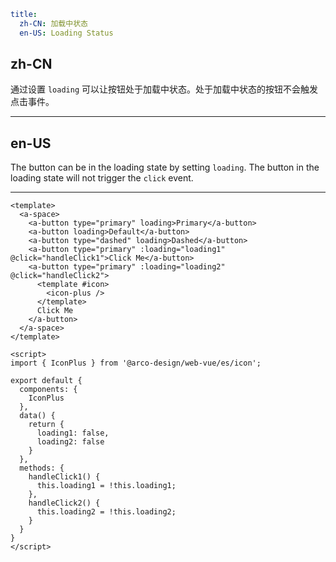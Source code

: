 ```yaml
title:
  zh-CN: 加载中状态
  en-US: Loading Status
```

## zh-CN

通过设置 `loading` 可以让按钮处于加载中状态。处于加载中状态的按钮不会触发点击事件。

---

## en-US

The button can be in the loading state by setting `loading`. The button in the loading state will not trigger the `click` event.

---

```vue
<template>
  <a-space>
    <a-button type="primary" loading>Primary</a-button>
    <a-button loading>Default</a-button>
    <a-button type="dashed" loading>Dashed</a-button>
    <a-button type="primary" :loading="loading1" @click="handleClick1">Click Me</a-button>
    <a-button type="primary" :loading="loading2" @click="handleClick2">
      <template #icon>
        <icon-plus />
      </template>
      Click Me
    </a-button>
  </a-space>
</template>

<script>
import { IconPlus } from '@arco-design/web-vue/es/icon';

export default {
  components: {
    IconPlus
  },
  data() {
    return {
      loading1: false,
      loading2: false
    }
  },
  methods: {
    handleClick1() {
      this.loading1 = !this.loading1;
    },
    handleClick2() {
      this.loading2 = !this.loading2;
    }
  }
}
</script>
```
